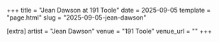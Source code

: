 +++
title = "Jean Dawson at 191 Toole"
date = 2025-09-05
template = "page.html"
slug = "2025-09-05-jean-dawson"

[extra]
artist = "Jean Dawson"
venue = "191 Toole"
venue_url = ""
+++

